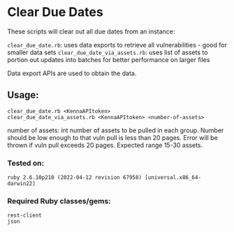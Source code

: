 # Clear Due Dates

These scripts will clear out all due dates from an instance:

`clear_due_date.rb`: uses data exports to retrieve all vulnerabilities - good for smaller data sets
`clear_due_date_via_assets.rb`: uses list of assets to portion out updates into batches for better performance on larger files

Data export APIs are used to obtain the data.

## Usage:

    clear_due_date.rb <KennaAPItoken>
    clear_due_date_via_assets.rb <KennaAPItoken> <number-of-assets>

number of assets: int number of assets to be pulled in each group. Number should be low enough to that vuln pull is less than 20 pages. Error will be thrown if vuln pull exceeds 20 pages. Expected range 15-30 assets. 

### Tested on:

    ruby 2.6.10p210 (2022-04-12 revision 67958) [universal.x86_64-darwin22]

### Required Ruby classes/gems:

    rest-client
    json
